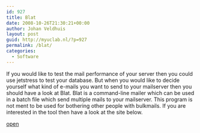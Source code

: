 ```yaml
---
id: 927
title: Blat
date: 2008-10-26T21:30:21+00:00
author: Johan Veldhuis
layout: post
guid: http://myuclab.nl/?p=927
permalink: /blat/
categories:
  - Software
---
```

If you would like to test the mail performance of your server then you could use jetstress to test your database. But when you would like to decide yourself what kind of e-mails you want to send to your mailserver then you should have a look at Blat. Blat is a command-line mailer which can be used in a batch file which send multiple mails to your mailserver. This program is not ment to be used for bothering other people with bulkmails. If you are interested in the tool then have a look at the site below.

<a href="http://www.blat.net/" target="_blank">open</a>